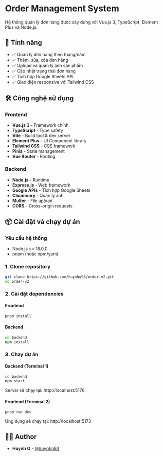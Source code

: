# Order Management System

Hệ thống quản lý đơn hàng được xây dựng với Vue.js 3, TypeScript, Element Plus và Node.js.

## 🚀 Tính năng

- ✅ Quản lý đơn hàng theo tháng/năm
- ✅ Thêm, sửa, xóa đơn hàng  
- ✅ Upload và quản lý ảnh sản phẩm
- ✅ Cập nhật trạng thái đơn hàng
- ✅ Tích hợp Google Sheets API
- ✅ Giao diện responsive với Tailwind CSS

## 🛠️ Công nghệ sử dụng

### Frontend
- **Vue.js 3** - Framework chính
- **TypeScript** - Type safety
- **Vite** - Build tool & dev server
- **Element Plus** - UI Component library
- **Tailwind CSS** - CSS framework
- **Pinia** - State management
- **Vue Router** - Routing

### Backend
- **Node.js** - Runtime
- **Express.js** - Web framework
- **Google APIs** - Tích hợp Google Sheets
- **Cloudinary** - Quản lý ảnh
- **Multer** - File upload
- **CORS** - Cross-origin requests

## 📦 Cài đặt và chạy dự án

### Yêu cầu hệ thống
- Node.js >= 18.0.0
- pnpm (hoặc npm/yarn)

### 1. Clone repository
```bash
git clone https://github.com/huynhq93/order-v2.git
cd order-v2
```

### 2. Cài đặt dependencies

#### Frontend
```bash
pnpm install
```

#### Backend
```bash
cd backend
npm install
```

### 3. Chạy dự án

#### Backend (Terminal 1)
```bash
cd backend
npm start
```
Server sẽ chạy tại: http://localhost:5176

#### Frontend (Terminal 2)
```bash
pnpm run dev
```
Ứng dụng sẽ chạy tại: http://localhost:5173

## 👨‍💻 Author

- **Huynh Q** - [@huynhq93](https://github.com/huynhq93)
